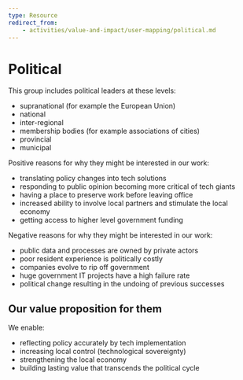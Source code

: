 ```yaml
---
type: Resource
redirect_from:
    - activities/value-and-impact/user-mapping/political.md
---
```


# Political

This group includes political leaders at these levels:

* supranational (for example the European Union)
* national
* inter-regional
* membership bodies (for example associations of cities)
* provincial
* municipal

Positive reasons for why they might be interested in our work:

* translating policy changes into tech solutions
* responding to public opinion becoming more critical of tech giants
* having a place to preserve work before leaving office
* increased ability to involve local partners and stimulate the local economy
* getting access to higher level government funding

Negative reasons for why they might be interested in our work:

* public data and processes are owned by private actors
* poor resident experience is politically costly
* companies evolve to rip off government
* huge government IT projects have a high failure rate
* political change resulting in the undoing of previous successes

## Our value proposition for them

We enable:

* reflecting policy accurately by tech implementation
* increasing local control (technological sovereignty)
* strengthening the local economy
* building lasting value that transcends the political cycle
